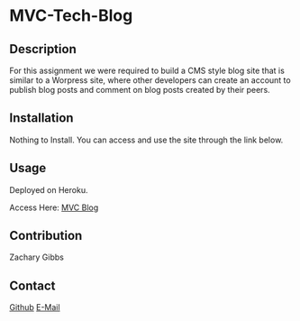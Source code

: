 # MVC-Tech-Blog

## Description

For this assignment we were required to build a CMS style blog site that is similar to a Worpress site, where other developers can create an account to publish blog posts and comment on blog posts created by their peers. 

## Installation

Nothing to Install. You can access and use the site through the link below. 

## Usage

Deployed on Heroku.

Access Here: <a href="https://techblog34.herokuapp.com/">MVC Blog</a>

## Contribution

Zachary Gibbs

## Contact

<a href="https://github.com/zgibbs97">Github</a>
<a href="mailto:zachary.gibbs15@gmail.com">E-Mail</a>